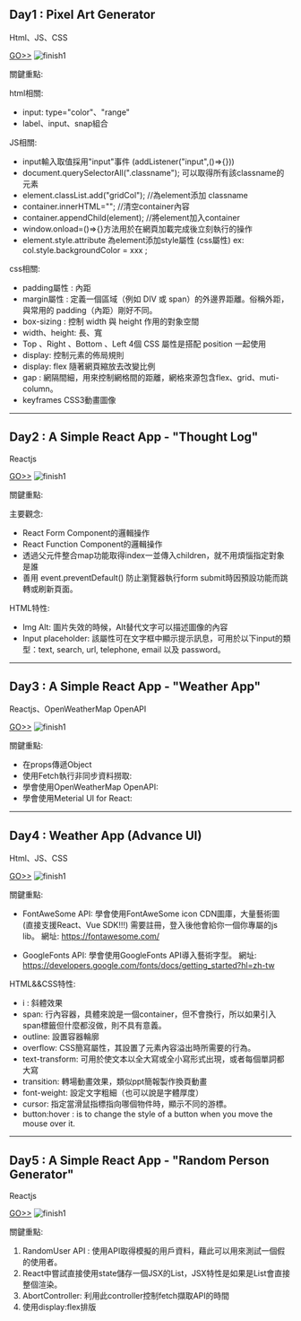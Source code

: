 ## Day1 : Pixel Art Generator
Html、JS、CSS

[GO>>](./Day01Practice)
![finish1](./Day01Practice/img/finish.jpg)

關鍵重點:

html相關:
* input: type="color"、"range"
* label、input、snap組合

JS相關:
* input輸入取值採用"input"事件 (addListener("input",()=>{}))
* document.querySelectorAll(".classname"); 可以取得所有該classname的元素
* element.classList.add("gridCol"); //為element添加 classname
* container.innerHTML=""; //清空container內容
* container.appendChild(element); //將element加入container
* window.onload=()=>{}方法用於在網頁加載完成後立刻執行的操作
* element.style.attribute  為element添加style屬性 (css屬性) ex: col.style.backgroundColor = xxx ;  

css相關:
* padding屬性 : 內距
* margin屬性 : 定義一個區域（例如 DIV 或 span）的外邊界距離。俗稱外距，與常用的 padding（內距）剛好不同。
* box-sizing : 控制 width 與 height 作用的對象空間
* width、height: 長、寬
* Top 、Right 、Bottom 、Left 4個 CSS 屬性是搭配 position 一起使用
* display: 控制元素的佈局規則
* display: flex 隨著網頁縮放去改變比例
* gap : 網隔間細，用來控制網格間的距離，網格來源包含flex、grid、muti-column。
* keyframes CSS3動畫圖像

---
## Day2 : A Simple React App - "Thought Log"
Reactjs

[GO>>](./Day02Practice/thought_log)
![finish1](./Day02Practice/thought_log/img/finish.jpg)

關鍵重點:

主要觀念:
* React Form Component的邏輯操作
* React Function Component的邏輯操作
* 透過父元件整合map功能取得index一並傳入children，就不用煩惱指定對象是誰
* 善用 event.preventDefault() 防止瀏覽器執行form submit時因預設功能而跳轉或刷新頁面。


HTML特性:
* Img Alt: 圖片失效的時候，Alt替代文字可以描述圖像的內容
* Input placeholder: 該屬性可在文字框中顯示提示訊息，可用於以下input的類型：text, search, url, telephone, email 以及 password。

---
## Day3 : A Simple React App - "Weather App"
Reactjs、OpenWeatherMap OpenAPI

[GO>>](./Day03Practice/weather_app)
![finish1](./Day03Practice/weather_app/img/finish.jpg)

關鍵重點:
* 在props傳遞Object
* 使用Fetch執行非同步資料撈取:
* 學會使用OpenWeatherMap OpenAPI:
* 學會使用Meterial UI for React:

---
## Day4 : Weather App (Advance UI)
Html、JS、CSS

[GO>>](./Day04Practice)
![finish1](./Day04Practice/image/finish.jpg)

關鍵重點:
* FontAweSome API: 學會使用FontAweSome icon CDN圖庫，大量藝術圖 (直接支援React、Vue SDK!!!)
    需要註冊，登入後他會給你一個你專屬的js lib。
    網址: https://fontawesome.com/

* GoogleFonts API: 學會使用GoogleFonts API導入藝術字型。
    網址: https://developers.google.com/fonts/docs/getting_started?hl=zh-tw


HTML&&CSS特性:
* i : 斜體效果
* span: 行內容器，具體來說是一個container，但不會換行，所以如果引入span標籤但什麼都沒做，則不具有意義。
* outline: 設置容器輪廓
* overflow: CSS簡寫屬性，其設置了元素內容溢出時所需要的行為。
* text-transform: 可用於使文本以全大寫或全小寫形式出現，或者每個單詞都大寫
* transition: 轉場動畫效果，類似ppt簡報製作換頁動畫
* font-weight: 設定文字粗細（也可以說是字體厚度）
* cursor: 指定當滑鼠指標指向哪個物件時，顯示不同的游標。
* button:hover : is to change the style of a button when you move the mouse over it.

---
## Day5 : A Simple React App - "Random Person Generator"
Reactjs

[GO>>](./Day05Practice/personrandom)
![finish1](./Day05Practice/personrandom/img/finish.jpg)

關鍵重點:
1. RandomUser API : 使用API取得模擬的用戶資料，藉此可以用來測試一個假的使用者。
2. React中嘗試直接使用state儲存一個JSX的List，JSX特性是如果是List會直接整個渲染。
3. AbortController: 利用此controller控制fetch擷取API的時間
4. 使用display:flex排版
